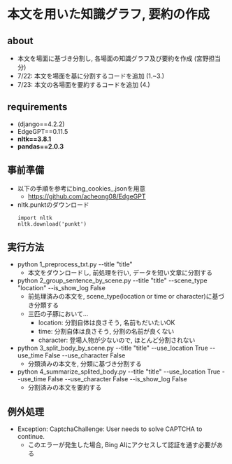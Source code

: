 # 本文を用いた知識グラフ, 要約の作成
## about
- 本文を場面に基づき分割し, 各場面の知識グラフ及び要約を作成 (宮野担当分)
- 7/22: 本文を場面を基に分割するコードを追加 (1.~3.)
- 7/23: 本文の各場面を要約するコードを追加 (4.)

## requirements
- (django==4.2.2)
- EdgeGPT==0.11.5
- **nltk==3.8.1**
- **pandas==2.0.3**

## 事前準備
- 以下の手順を参考にbing_cookies_.jsonを用意
    - https://github.com/acheong08/EdgeGPT
- nltk.punktのダウンロード
    ```
    import nltk
    nltk.download('punkt')
    ```

## 実行方法
- python 1_preprocess_txt.py --title "title"
    - 本文をダウンロードし, 前処理を行い, データを短い文章に分割する
- python 2_group_sentence_by_scene.py --title "title" --scene_type "location" --is_show_log False
    - 前処理済みの本文を, scene_type(location or time or character)に基づき分類する
    - 三匹の子豚において...
        - location: 分割自体は良さそう, 名前もだいたいOK
        - time: 分割自体は良さそう, 分割の名前が良くない
        - character: 登場人物が少ないので, ほとんど分割されない
- python 3_split_body_by_scene.py --title "title" --use_location True --use_time False --use_character False
    - 分類済みの本文を, 分類に基づき分割する
- python 4_summarize_splited_body.py --title "title" --use_location True --use_time False --use_character False --is_show_log False
    - 分割済みの本文を要約する

## 例外処理
- Exception: CaptchaChallenge: User needs to solve CAPTCHA to continue.
    - このエラーが発生した場合, Bing AIにアクセスして認証を通す必要がある
